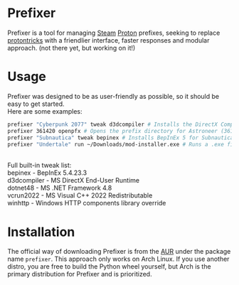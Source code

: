 # Prefixer
Prefixer is a tool for managing [Steam](https://store.steampowered.com/) [Proton](https://github.com/ValveSoftware/Proton) prefixes, seeking to replace [protontricks](https://github.com/Matoking/protontricks) with a friendlier interface, faster responses and modular approach. (not there yet, but working on it!)

# Usage
Prefixer was designed to be as user-friendly as possible, so it should be easy to get started.<br>
Here are some examples:
```bash
prefixer "Cyberpunk 2077" tweak d3dcompiler # Installs the DirectX Compiler in Cyberpunk
prefixer 361420 openpfx # Opens the prefix directory for Astroneer (361420) in your default file manager
prefixer "Subnautica" tweak bepinex # Installs BepInEx 5 for Subnautica
prefixer "Undertale" run ~/Downloads/mod-installer.exe # Runs a .exe file with the context of Undertale's wineprefix
```
<br>
Full built-in tweak list:<br>
bepinex      - BepInEx 5.4.23.3<br>
d3dcompiler  - MS DirectX End-User Runtime<br>
dotnet48     - MS .NET Framework 4.8<br>
vcrun2022    - MS Visual C++ 2022 Redistributable<br>
winhttp      - Windows HTTP components library override<br>

# Installation
The official way of downloading Prefixer is from the [AUR](https://aur.archlinux.org/packages/prefixer) under the package name `prefixer`. This approach only works on Arch Linux. If you use another distro, you are free to build the Python wheel yourself, but Arch is the primary distribution for Prefixer and is prioritized.
